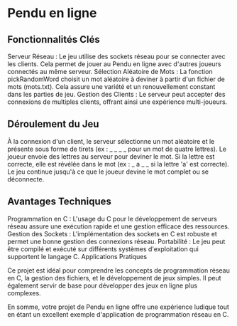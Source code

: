 # Pendu en ligne

## Fonctionnalités Clés

Serveur Réseau : Le jeu utilise des sockets réseau pour se connecter avec les clients. Cela permet de jouer au Pendu en ligne avec d'autres joueurs connectés au même serveur.
Sélection Aléatoire de Mots : La fonction pickRandomWord choisit un mot aléatoire à deviner à partir d'un fichier de mots (mots.txt). Cela assure une variété et un renouvellement constant dans les parties de jeu.
Gestion des Clients : Le serveur peut accepter des connexions de multiples clients, offrant ainsi une expérience multi-joueurs.

## Déroulement du Jeu
À la connexion d'un client, le serveur sélectionne un mot aléatoire et le présente sous forme de tirets (ex : _ _ _ _ pour un mot de quatre lettres).
Le joueur envoie des lettres au serveur pour deviner le mot.
Si la lettre est correcte, elle est révélée dans le mot (ex : _ a _ _ si la lettre 'a' est correcte).
Le jeu continue jusqu'à ce que le joueur devine le mot complet ou se déconnecte.

## Avantages Techniques
Programmation en C : L'usage du C pour le développement de serveurs réseau assure une exécution rapide et une gestion efficace des ressources.
Gestion des Sockets : L'implémentation des sockets en C est robuste et permet une bonne gestion des connexions réseau.
Portabilité : Le jeu peut être compilé et exécuté sur différents systèmes d'exploitation qui supportent le langage C.
Applications Pratiques

Ce projet est idéal pour comprendre les concepts de programmation réseau en C, la gestion des fichiers, et le développement de jeux simples. Il peut également servir de base pour développer des jeux en ligne plus complexes.

En somme, votre projet de Pendu en ligne offre une expérience ludique tout en étant un excellent exemple d'application de programmation réseau en C.






